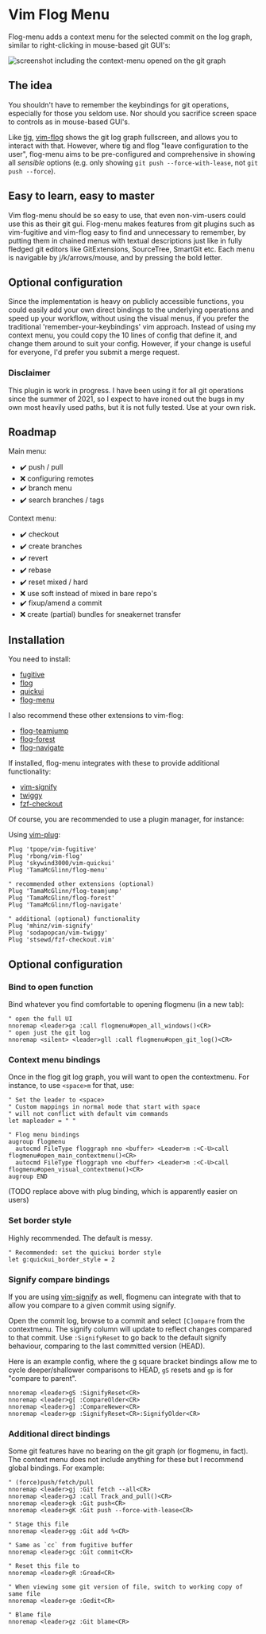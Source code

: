 # Vim Flog Menu

Flog-menu adds a context menu for the selected commit on the log graph,
similar to right-clicking in mouse-based git GUI's:

![screenshot including the context-menu opened on the git graph](https://i.imgur.com/EvZDWMS.png)

## The idea

You shouldn't have to remember the keybindings for git operations,
especially for those you seldom use.
Nor should you sacrifice screen space to controls as in mouse-based GUI's.

Like [tig](https://github.com/jonas/tig), [vim-flog](http://github.com/rbong/vim-flog/)
shows the git log graph fullscreen, and allows you to interact with that. 
However, where tig and flog "leave configuration to the user", flog-menu
aims to be pre-configured and comprehensive in showing all *sensible* options
(e.g. only showing `git push --force-with-lease`, not `git push --force`).

## Easy to learn, easy to master

Vim flog-menu should be so easy to use, that even non-vim-users could
use this as their git gui. Flog-menu makes features from
git plugins such as vim-fugitive and vim-flog easy to find and unnecessary to
remember, by putting them in chained menus with textual descriptions just like
in fully fledged git editors like GitExtensions, SourceTree, SmartGit etc.
Each menu is navigable by j/k/arrows/mouse, and by pressing the bold letter.

## Optional configuration

Since the implementation is heavy on publicly accessible functions, you could easily
add your own direct bindings to the underlying operations and speed up your
workflow, without using the visual menus, if you prefer the traditional
'remember-your-keybindings' vim approach. Instead of using my context menu,
you could copy the 10 lines of config that define it, and change them around to
suit your config. However, if your change is useful for everyone, I'd prefer you
submit a merge request.

### Disclaimer

This plugin is work in progress. I have been using it for all git operations since the summer of 2021,
so I expect to have ironed out the bugs in my own most heavily used paths, but it is not fully tested.
Use at your own risk.

## Roadmap

Main menu:

- ✔️  push / pull
- ❌ configuring remotes
- ✔️  branch menu
- ✔️  search branches / tags

Context menu:

- ✔️  checkout
- ✔️  create branches
- ✔️  revert
- ✔️  rebase
- ✔️  reset mixed / hard
- ❌ use soft instead of mixed in bare repo's
- ✔️  fixup/amend a commit
- ❌ create (partial) bundles for sneakernet transfer

## Installation

You need to install:

- [fugitive](https://github.com/tpope/vim-fugitive)
- [flog](https://github.com/rbong/vim-flog)
- [quickui](https://github.com/skywind3000/vim-quickui)
- [flog-menu](https://github.com/TamaMcGlinn/vim-flogmenu)

I also recommend these other extensions to vim-flog:

- [flog-teamjump](https://github.com/TamaMcGlinn/flog-teamjump)
- [flog-forest](https://github.com/TamaMcGlinn/flog-forest)
- [flog-navigate](https://github.com/TamaMcGlinn/flog-navigate)

If installed, flog-menu integrates with these to provide additional functionality:

- [vim-signify](https://github.com/mhinz/vim-signify)
- [twiggy](https://github.com/sodapopcan/vim-twiggy)
- [fzf-checkout](https://github.com/stsewd/fzf-checkout.vim)

Of course, you are recommended to use a plugin manager, for instance:

Using [vim-plug](https://github.com/junegunn/vim-plug):

```vim
Plug 'tpope/vim-fugitive'
Plug 'rbong/vim-flog'
Plug 'skywind3000/vim-quickui'
Plug 'TamaMcGlinn/flog-menu'

" recommended other extensions (optional)
Plug 'TamaMcGlinn/flog-teamjump'
Plug 'TamaMcGlinn/flog-forest'
Plug 'TamaMcGlinn/flog-navigate'

" additional (optional) functionality
Plug 'mhinz/vim-signify'
Plug 'sodapopcan/vim-twiggy'
Plug 'stsewd/fzf-checkout.vim'
```

## Optional configuration

### Bind to open function

Bind whatever you find comfortable to opening flogmenu (in a new tab):

```vim
" open the full UI
nnoremap <leader>ga :call flogmenu#open_all_windows()<CR>
" open just the git log
nnoremap <silent> <leader>gll :call flogmenu#open_git_log()<CR>
```

### Context menu bindings

Once in the flog git log graph, you will want to open the contextmenu.
For instance, to use `<space>m` for that, use:

```vim
" Set the leader to <space>
" Custom mappings in normal mode that start with space
" will not conflict with default vim commands
let mapleader = " "

" Flog menu bindings
augroup flogmenu
  autocmd FileType floggraph nno <buffer> <Leader>m :<C-U>call flogmenu#open_main_contextmenu()<CR>
  autocmd FileType floggraph vno <buffer> <Leader>m :<C-U>call flogmenu#open_visual_contextmenu()<CR>
augroup END
```

(TODO replace above with plug binding, which is apparently easier on users)

### Set border style

Highly recommended. The default is messy.

```vim
" Recommended: set the quickui border style
let g:quickui_border_style = 2
```

### Signify compare bindings

If you are using [vim-signify](https://github.com/mhinz/vim-signify) as well,
flogmenu can integrate with that
to allow you compare to a given commit using signify.

Open the commit log, browse to a commit and select `[C]ompare` from the contextmenu.
The signify column will update to reflect changes compared to that commit.
Use `:SignifyReset` to go back to the default signify behaviour, comparing to the
last committed version (HEAD).

Here is an example config, where the g square bracket bindings allow me to cycle
deeper/shallower comparisons to HEAD, `gS` resets and `gp` is for "compare to parent".

```vim
nnoremap <leader>gS :SignifyReset<CR>
nnoremap <leader>g[ :CompareOlder<CR>
nnoremap <leader>g] :CompareNewer<CR>
nnoremap <leader>gp :SignifyReset<CR>:SignifyOlder<CR>
```

### Additional direct bindings

Some git features have no bearing
on the git graph (or flogmenu, in fact).
The context menu does not include anything for these
but I recommend global bindings. For example:

```vim
" (force)push/fetch/pull
nnoremap <leader>gj :Git fetch --all<CR>
nnoremap <leader>gJ :call Track_and_pull()<CR>
nnoremap <leader>gk :Git push<CR>
nnoremap <leader>gK :Git push --force-with-lease<CR>

" Stage this file
nnoremap <leader>gg :Git add %<CR>

" Same as `cc` from fugitive buffer
nnoremap <leader>gc :Git commit<CR>

" Reset this file to 
nnoremap <leader>gR :Gread<CR>

" When viewing some git version of file, switch to working copy of same file
nnoremap <leader>ge :Gedit<CR>

" Blame file
nnoremap <leader>gz :Git blame<CR>
```
